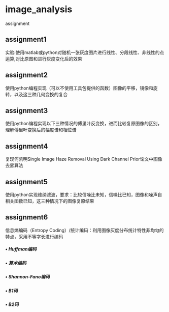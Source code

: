 # image_analysis
assignment
## assignment1
实验:使用matlab或python对随机一张灰度图片进行线性、分段线性、非线性的点运算,对比原图和进行灰度变化后的效果
## assignment2
使用python编程实现（可以不使用工具包提供的函数）图像的平移，镜像和旋转，以及这三种几何变换的复合
## assignment3
使用python编程实现以下三种情况的傅里叶反变换，进而比较复原图像的区别，理解傅里叶变换后的幅度谱和相位谱
## assignment4
复现何凯明Single Image Haze Removal Using Dark Channel Prior论文中图像去雾算法
## assignment5
使用python实现维纳滤波，要求：比较信噪比未知，信噪比已知，图像和噪声自相关函数已知，这三种情况下的图像复原结果
## assignment6
信息熵编码（Entropy Coding）/统计编码：利用图像灰度分布统计特性非均匀的特点，采用不等字长进行编码
##### • Huffman编码
##### • 算术编码
##### • Shannon-Fano编码
##### • B1码
##### • B2码
